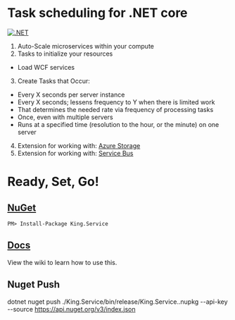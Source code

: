 # Task scheduling for .NET core
[![.NET](https://github.com/jefking/King.Service/actions/workflows/dotnet.yml/badge.svg)](https://github.com/jefking/King.Service/actions/workflows/dotnet.yml)
1. Auto-Scale microservices within your compute
2. Tasks to initialize your resources
 + Load WCF services
3. Create Tasks that Occur:
 + Every X seconds per server instance
 + Every X seconds; lessens frequency to Y when there is limited work
 + That determines the needed rate via frequency of processing tasks
 + Once, even with multiple servers
 + Runs at a specified time (resolution to the hour, or the minute) on one server
4. Extension for working with: [Azure Storage](https://github.com/jefking/King.Service.Azure)
5. Extension for working with: [Service Bus](https://github.com/jefking/King.Service.ServiceBus)

# Ready, Set, Go!
## [NuGet](https://www.nuget.org/packages/King.Service)
```
PM> Install-Package King.Service
```

## [Docs](https://github.com/jefking/King.Service/wiki)
View the wiki to learn how to use this.

## Nuget Push
dotnet nuget push ./King.Service/bin/release/King.Service.<version>.nupkg --api-key <Key>  --source https://api.nuget.org/v3/index.json
